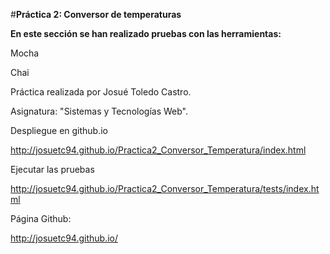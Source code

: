 #**Práctica 2: Conversor de temperaturas**

**En este sección se han realizado pruebas con las herramientas:**

Mocha

Chai

Práctica realizada por Josué Toledo Castro.

Asignatura: "Sistemas y Tecnologías Web".

Despliegue en github.io

   http://josuetc94.github.io/Practica2_Conversor_Temperatura/index.html

Ejecutar las pruebas

   http://josuetc94.github.io/Practica2_Conversor_Temperatura/tests/index.html

Página Github:

   http://josuetc94.github.io/
